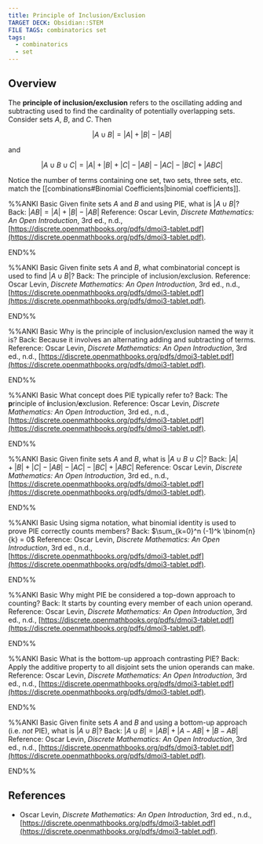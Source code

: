 ```yaml
---
title: Principle of Inclusion/Exclusion
TARGET DECK: Obsidian::STEM
FILE TAGS: combinatorics set
tags:
  - combinatorics
  - set
---
```


## Overview

The **principle of inclusion/exclusion** refers to the oscillating adding and subtracting used to find the cardinality of potentially overlapping sets. Consider sets $A$, $B$, and $C$. Then

$$|A \cup B| = |A| + |B| - |AB|$$

and

$$|A \cup B \cup C| = |A| + |B| + |C| - |AB| - |AC| - |BC| + |ABC|$$

Notice the number of terms containing one set, two sets, three sets, etc. match the [[combinations#Binomial Coefficients|binomial coefficients]].

%%ANKI
Basic
Given finite sets $A$ and $B$ and using PIE, what is $|A \cup B|$?
Back: $|AB| = |A| + |B| - |AB|$
Reference: Oscar Levin, *Discrete Mathematics: An Open Introduction*, 3rd ed., n.d., [https://discrete.openmathbooks.org/pdfs/dmoi3-tablet.pdf](https://discrete.openmathbooks.org/pdfs/dmoi3-tablet.pdf).
<!--ID: 1708438356466-->
END%%

%%ANKI
Basic
Given finite sets $A$ and $B$, what combinatorial concept is used to find $|A \cup B|$?
Back: The principle of inclusion/exclusion.
Reference: Oscar Levin, *Discrete Mathematics: An Open Introduction*, 3rd ed., n.d., [https://discrete.openmathbooks.org/pdfs/dmoi3-tablet.pdf](https://discrete.openmathbooks.org/pdfs/dmoi3-tablet.pdf).
<!--ID: 1708438356471-->
END%%

%%ANKI
Basic
Why is the principle of inclusion/exclusion named the way it is?
Back: Because it involves an alternating adding and subtracting of terms.
Reference: Oscar Levin, *Discrete Mathematics: An Open Introduction*, 3rd ed., n.d., [https://discrete.openmathbooks.org/pdfs/dmoi3-tablet.pdf](https://discrete.openmathbooks.org/pdfs/dmoi3-tablet.pdf).
<!--ID: 1708438356474-->
END%%

%%ANKI
Basic
What concept does PIE typically refer to?
Back: The **p**rinciple of **i**nclusion/**e**xclusion.
Reference: Oscar Levin, *Discrete Mathematics: An Open Introduction*, 3rd ed., n.d., [https://discrete.openmathbooks.org/pdfs/dmoi3-tablet.pdf](https://discrete.openmathbooks.org/pdfs/dmoi3-tablet.pdf).
<!--ID: 1708438356477-->
END%%

%%ANKI
Basic
Given finite sets $A$ and $B$, what is $|A \cup B \cup C|$?
Back: $|A| + |B| + |C| - |AB| - |AC| - |BC| + |ABC|$
Reference: Oscar Levin, *Discrete Mathematics: An Open Introduction*, 3rd ed., n.d., [https://discrete.openmathbooks.org/pdfs/dmoi3-tablet.pdf](https://discrete.openmathbooks.org/pdfs/dmoi3-tablet.pdf).
<!--ID: 1708438356480-->
END%%

%%ANKI
Basic
Using sigma notation, what binomial identity is used to prove PIE correctly counts members?
Back: $\sum_{k=0}^n (-1)^k \binom{n}{k} = 0$
Reference: Oscar Levin, *Discrete Mathematics: An Open Introduction*, 3rd ed., n.d., [https://discrete.openmathbooks.org/pdfs/dmoi3-tablet.pdf](https://discrete.openmathbooks.org/pdfs/dmoi3-tablet.pdf).
<!--ID: 1708438356483-->
END%%

%%ANKI
Basic
Why might PIE be considered a top-down approach to counting?
Back: It starts by counting every member of each union operand.
Reference: Oscar Levin, *Discrete Mathematics: An Open Introduction*, 3rd ed., n.d., [https://discrete.openmathbooks.org/pdfs/dmoi3-tablet.pdf](https://discrete.openmathbooks.org/pdfs/dmoi3-tablet.pdf).
<!--ID: 1708438356486-->
END%%

%%ANKI
Basic
What is the bottom-up approach contrasting PIE?
Back: Apply the additive property to all disjoint sets the union operands can make.
Reference: Oscar Levin, *Discrete Mathematics: An Open Introduction*, 3rd ed., n.d., [https://discrete.openmathbooks.org/pdfs/dmoi3-tablet.pdf](https://discrete.openmathbooks.org/pdfs/dmoi3-tablet.pdf).
<!--ID: 1708438356490-->
END%%

%%ANKI
Basic
Given finite sets $A$ and $B$ and using a bottom-up approach (i.e. *not* PIE), what is $|A \cup B|$?
Back: $|A \cup B| = |AB| + |A - AB| + |B - AB|$
Reference: Oscar Levin, *Discrete Mathematics: An Open Introduction*, 3rd ed., n.d., [https://discrete.openmathbooks.org/pdfs/dmoi3-tablet.pdf](https://discrete.openmathbooks.org/pdfs/dmoi3-tablet.pdf).
<!--ID: 1708438356493-->
END%%

## References

* Oscar Levin, *Discrete Mathematics: An Open Introduction*, 3rd ed., n.d., [https://discrete.openmathbooks.org/pdfs/dmoi3-tablet.pdf](https://discrete.openmathbooks.org/pdfs/dmoi3-tablet.pdf).